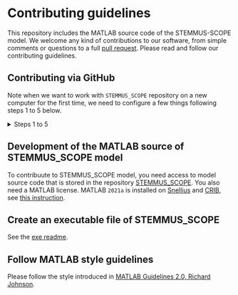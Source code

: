 # Contributing guidelines

This repository includes the MATLAB source code of the STEMMUS-SCOPE model. We welcome any
kind of contributions to our software, from simple comments or questions to a full
[pull request](https://help.github.com/articles/about-pull-requests/). Please
read and follow our contributing guidelines.

## Contributing via GitHub

Note when we want to work with `STEMMUS_SCOPE` repository on a new computer for
the first time, we need to configure a few things following steps 1 to 5 below.

<details>
  <summary>Steps 1 to 5 </summary>
### 1. Enable two-factor authentication

It is strongly recommended using two-factor authentication. Here is the link of
[Configuring two-factor
authentication](https://docs.github.com/en/authentication/securing-your-account-with-two-factor-authentication-2fa/configuring-two-factor-authentication).

### 2. Set ssh connection

With SSH keys, you can connect to GitHub without supplying your username and
personal access token at each visit. Please follow the instructions below. If
you like to know more, see [Connecting to GitHub with
SSH](https://docs.github.com/en/authentication/connecting-to-github-with-ssh)

#### 2.1. Checking for existing SSH keys

Open a terminal and run the command below: 

```bash
ls -la ~/.ssh
```

This command lists the files with extension `.pub` like `id_rsa.pub` in the
`.ssh` directory, if they exist. If you receive an error that `~/.ssh` doesn't
exist, or you don't see any files with extension `.pub`, you do not have an
existing SSH key pair. So, continue with step **2.2**. Otherwise, skip step 2.2 and
continue with step **2.3**.

#### 2.2. Generating a new SSH key

Open a terminal and run the command below but replace `your_user_email` with
your own GitHub email address:

```ssh
ssh-keygen -t ed25519 -C "your_user_email"
```

When you're prompted to "Enter a file in which to save the key," press `Enter`.
This accepts the default file location.

The next prompt asks "Enter passphrase (empty for no passphrase)", type a secure
passphrase. For more information, see [Working with SSH key
passphrases](https://docs.github.com/en/articles/working-with-ssh-key-passphrases).

#### 2.3. Adding your SSH key to the ssh-agent

Open a terminal and run the command below:

```bash
eval "$(ssh-agent -s)"
```

Then, run the command below:

```bash
ssh-add ~/.ssh/id_ed25519
```

This asks for your "passphrase" that was provided in the previous step. 

#### 2.4. Adding a new SSH key to your GitHub account

Please follow steps 1 to 8 in this [GitHub
instruction](https://docs.github.com/en/authentication/connecting-to-github-with-ssh/adding-a-new-ssh-key-to-your-github-account).

### 3. Configure git

#### 3.1. Set name and email

Open a terminal, and run the commands below one by one but replace
`your_user_name` and `your_user_email` with your own GitHub information:

```bash
git config --global user.name "your_user_name"
git config --global user.email "your_user_email"
```

#### 3.2. Set line endings

Change the way Git encodes line endings on Linux as:

```bash
git config --global core.autocrlf input
```

#### 3.3. Set text editor

We can set `nano` as our favorite text editor, following:

```bash
git config --global core.editor "nano -w"
```

> We use `nano` here because it is one of the least complex text editors. Press
> `ctrl + O` to save the file, and then `ctrl + X` to exit `nano`.

#### 3.4. Check your settings

You can check your settings at any time:

```bash
git config --list
```

For more information, see lesson [Setting Up
Git](https://swcarpentry.github.io/git-novice/02-setup/index.html).

### 4. Clone the repository

Open a terminal and run the command below:

```bash
cd 
```
Now you are in your `HOME` directory. Run the command below:

```bash
git clone git@github.com:EcoExtreML/STEMMUS_SCOPE.git
```

Now a new GitHub folder `STEMMUS_SCOPE` is created in your `HOME` directory.

> In this command, we clone the repository using `ssh` option. As we set the ssh
connection in [**Step 2**](#2-set-ssh-connection), this command here does not
ask for our user name and password.

### 5. Collaborate using GitHub

To know about the most common Git commands, follow the guides
[here](https://hackmd.io/B4v6KwsBRzG-akLDF8e5pg).
</details>

## Development of the MATLAB source of STEMMUS_SCOPE model

To contribuute to STEMMUS_SCOPE model, you need access to model source code that is stored in the repository [STEMMUS_SCOPE](https://github.com/EcoExtreML/STEMMUS_SCOPE). You also need a MATLAB license. MATLAB `2021a` is installed on
[Snellius]((https://servicedesk.surfsara.nl/wiki/display/WIKI/Snellius)) and [CRIB](https://crib.utwente.nl/), see [this instruction](https://pystemmusscope.readthedocs.io/en/latest/contributing_link.html#development-of-stemmus-scope-model).

## Create an executable file of STEMMUS_SCOPE

See the [exe readme](./exe/README.md).

## Follow MATLAB style guidelines

Please follow the style introduced in [MATLAB Guidelines 2.0, Richard Johnson](http://cnl.sogang.ac.kr/cnlab/lectures/programming/matlab/Richard_Johnson-MatlabStyle2_book.pdf).